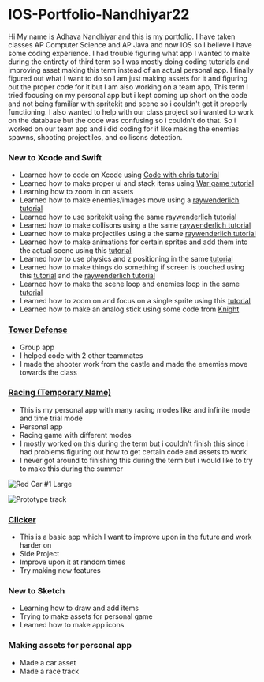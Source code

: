 # IOS-Portfolio-Nandhiyar22
Hi My name is Adhava Nandhiyar and this is my portfolio. I have taken classes AP Computer Science and AP Java and now IOS so I believe I have some coding experience. I had trouble figuring what app I wanted to make during the entirety of third term so I was mostly doing coding tutorials and improving asset making this term instead of an actual personal app. I finally figured out what I want to do so I am just making assets for it and figuring out the proper code for it but I am also working on a team app, This term I tried focusing on my personal app but i kept coming up short on the code and not being familiar with spritekit and scene so i couldn't get it properly functioning. I also wanted to help with our class project so i wanted to work on the database but the code was confusing so i couldn't do that. So i worked on our team app and i did coding for it like making the enemies spawns, shooting projectiles, and collisons detection.

### New to Xcode and Swift
* Learned how to code on Xcode using [Code with chris tutorial](https://codewithchris.com/xcode-tutorial/)
* Learned how to make proper ui and stack items using [War game tutorial](https://www.youtube.com/watch?v=lIxq4TCdlRU&list=PLMRqhzcHGw1Z-lZaaun3A3mV9PbEfHANI&index=13)
* Learning how to zoom in on assets
* Learned how to make enemies/images move using a [raywenderlich tutorial](https://www.raywenderlich.com/71-spritekit-tutorial-for-beginners#toc-anchor-003)
* Learned how to use spritekit using the same [raywenderlich tutorial](https://www.raywenderlich.com/71-spritekit-tutorial-for-beginners#toc-anchor-003)
* Learned how to make collisons using a the same [raywenderlich tutorial](https://www.raywenderlich.com/71-spritekit-tutorial-for-beginners#toc-anchor-003)
* Learned how to make projectiles using a the same [raywenderlich tutorial](https://www.raywenderlich.com/71-spritekit-tutorial-for-beginners#toc-anchor-003)
* Learned how to make animations for certain sprites and add them into the actual scene using this [tutorial](https://makeschool.org/mediabook/oa/tutorials/build-hoppy-bunny-with-spritekit-in-swift/setup-gameplay/)
* Learned how to use physics and z positioning in the same [tutorial](https://makeschool.org/mediabook/oa/tutorials/build-hoppy-bunny-with-spritekit-in-swift/setup-gameplay/)
* Learned how to make things do something if screen is touched using this [tutorial](https://makeschool.org/mediabook/oa/tutorials/build-hoppy-bunny-with-spritekit-in-swift/setup-gameplay/) and the [raywenderlich tutorial](https://www.raywenderlich.com/71-spritekit-tutorial-for-beginners#toc-anchor-003)
* Learned how to make the scene loop and enemies loop in the same [tutorial](https://makeschool.org/mediabook/oa/tutorials/build-hoppy-bunny-with-spritekit-in-swift/setup-gameplay/)
* Learned how to zoom on and focus on a single sprite using this [tutorial](https://www.raywenderlich.com/620-introduction-to-the-spritekit-scene-editor#toc-anchor-008)
* Learned how to make an analog stick using some code from [Knight](https://github.com/EPHS-iOS/Spelunk-Knight)

### [Tower Defense](https://github.com/EPHS-iOS/Tower-Defense)
* Group app
* I helped code with 2 other teammates
* I made the shooter work from the castle and made the ememies move towards the class

### [Racing (Temporary Name)](https://github.com/Adhava805/Race)
* This is my personal app with many racing modes like and infinite mode and time trial mode
* Personal app
* Racing game with different modes
* I mostly worked on this during the term but i couldn't finish this since i had problems figuring out how to get certain code and assets to work
* I never got around to finishing this during the term but i would like to try to make this during the summer

![Red Car #1 Large](https://user-images.githubusercontent.com/79156134/162018520-2d0e22b8-ecf9-4279-a3f6-ca6e194f1146.jpeg)

![Prototype track](https://user-images.githubusercontent.com/79156134/162018596-6a080feb-7f8f-4aea-820c-fe6528794f7f.jpeg)

### [Clicker](https://github.com/Adhava805/clicker)
* This is a basic app which I want to improve upon in the future and work harder on
* Side Project
* Improve upon it at random times
* Try making new features

### New to Sketch
* Learning how to draw and add items
* Trying to make assets for personal game
* Learned how to make app icons

### Making assets for personal app
* Made a car asset
* Made a race track
